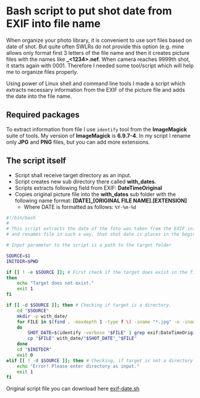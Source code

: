 # Bash script to put shot date from EXIF into file name

When organize your photo library, it is convenient to use sort files based on date of shot. But quite often SWLRs do not provide this option (e.g. mine allows only format first 3 letters of the file name and then it creates picture files with the names like **<ABC>_<1234>.nef**. When camera reaches 9999th shot, it starts again with 0001. Therefore I needed some tool/script which will help me to organize files properly.

Using power of Linux shell and command line tools I made a script which extracts necessary information from the EXIF of the picture file and adds the date into the file name.

## Required packages

To extract information from file I use `identify` tool from the **ImageMagick** suite of tools. My version of **ImageMagick** is **6.9.7-4**.
In my script I rename only **JPG** and **PNG** files, but you can add more extensions.

## The script itself

- Script shall receive target directory as an input.
- Script creates new sub directory there called **with_dates**.
- Scripts extracts following field from EXIF: **DateTimeOriginal**
- Copies original picture file into the **with_dates** sub folder with the following name format: **[DATE]_[ORIGINAL FILE NAME].[EXTENSION]**
	- Where DATE is formatted as follows: `%Y-%m-%d` 


```sh
#!/bin/bash
#
# This script extracts the date of the foto was taken from the EXIF information
# and renames file in such a way, that shot date is places in the beginning of the file name.

# Input parameter to the script is a path to the target folder

SOURCE=$1
INITDIR=$PWD

if [[ ! -e $SOURCE ]]; # First check if the target does exist in the file system
then
	echo "Target does not exist."
	exit 1
fi

if [[ -d $SOURCE ]]; then # Checking if target is a directory.
	cd "$SOURCE"
	mkdir -p with_date/
	for FILE in $(find . -maxdepth 1 -type f \( -iname "*.jpg" -o -iname "*.png" \) -printf "%f\n")
	do
		SHOT_DATE=$(identify -verbose "$FILE" | grep exif:DateTimeOriginal: | awk -F":" '{print $3"-"$4"-"$5}' | cut -b2-11)
		cp "$FILE" with_date/"$SHOT_DATE"_"$FILE"
	done
	cd "$INITDIR"	
	exit 0
elif [[ ! -d $SOURCE ]]; then # Checking, if target is not a directory (e.g. file, device, etc.)
	echo "Error! Please enter directory as input."
	exit 1
fi

```

Original script file you can download here [exif-date.sh](files/exif-date.sh)

